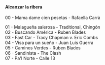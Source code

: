 #### Alcanzar la ribera
00 - Mama dame cien pesetas - Rafaella Carrà  

01 - Malagueña salerosa - Traditional, Chingón  
02 - Buscando América - Ruben Blades  
03 - Fast Car - Tracy Chapman v. Eric Combs  
04 - Visa para un sueño - Juan Luis Guerra  
05 - Caminos Verdes - Ruben Blades  
06 - Sandinista - The Clash  
07 - Pa'l Norte - Calle 13  